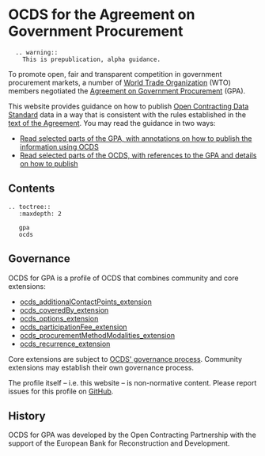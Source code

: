 # OCDS for the Agreement on Government Procurement

```eval_rst
  .. warning::
    This is prepublication, alpha guidance.
```

To promote open, fair and transparent competition in government procurement markets, a number of [World Trade Organization](https://www.wto.org/) (WTO) members negotiated the [Agreement on Government Procurement](https://www.wto.org/english/tratop_e/gproc_e/gp_gpa_e.htm) (GPA).

This website provides guidance on how to publish [Open Contracting Data Standard](http://standard.open-contracting.org/) data in a way that is consistent with the rules established in the [text of the Agreement](https://www.wto.org/english/docs_e/legal_e/rev-gpr-94_01_e.htm). You may read the guidance in two ways:

* [Read selected parts of the GPA, with annotations on how to publish the information using OCDS](gpa.md)
* [Read selected parts of the OCDS, with references to the GPA and details on how to publish](ocds.md)

## Contents

```eval_rst
.. toctree::
   :maxdepth: 2

   gpa
   ocds
```

## Governance

OCDS for GPA is a profile of OCDS that combines community and core extensions:

* [ocds_additionalContactPoints_extension](https://github.com/open-contracting/ocds_additionalContactPoints_extension)
* [ocds_coveredBy_extension](https://github.com/open-contracting-extensions/ocds_coveredBy_extension)
* [ocds_options_extension](https://github.com/open-contracting-extensions/ocds_options_extension)
* [ocds_participationFee_extension](https://github.com/open-contracting/ocds_participationFee_extension)
* [ocds_procurementMethodModalities_extension](https://github.com/open-contracting-extensions/ocds_procurementMethodModalities_extension)
* [ocds_recurrence_extension](https://github.com/open-contracting-extensions/ocds_recurrence_extension)

Core extensions are subject to [OCDS' governance process](http://standard.open-contracting.org/latest/en/support/governance/). Community extensions may establish their own governance process.

The profile itself – i.e. this website – is non-normative content. Please report issues for this profile on [GitHub](https://github.com/open-contracting-extensions/ocds-for-gpa/issues).

## History

OCDS for GPA was developed by the Open Contracting Partnership with the support of the European Bank for Reconstruction and Development.

